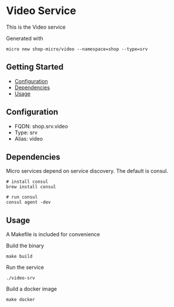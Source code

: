 # Video Service

This is the Video service

Generated with

```
micro new shop-micro/video --namespace=shop --type=srv
```

## Getting Started

- [Configuration](#configuration)
- [Dependencies](#dependencies)
- [Usage](#usage)

## Configuration

- FQDN: shop.srv.video
- Type: srv
- Alias: video

## Dependencies

Micro services depend on service discovery. The default is consul.

```
# install consul
brew install consul

# run consul
consul agent -dev
```

## Usage

A Makefile is included for convenience

Build the binary

```
make build
```

Run the service
```
./video-srv
```

Build a docker image
```
make docker
```